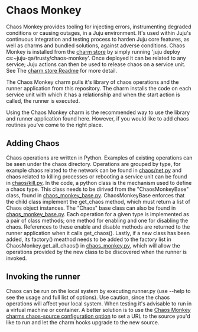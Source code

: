 # Chaos Monkey

Chaos Monkey provides tooling for injecting errors, instrumenting degraded conditions or causing outages, in a Juju environment. It's used within Juju's continuous integration and testing process to harden Juju core features, as well as charms and bundled solutions, against adverse conditions. Chaos Monkey is installed from the [charm store](https://jujucharms.com/u/juju-qa/chaos-monkey) by simply running 'juju deploy cs:~juju-qa/trusty/chaos-monkey'. Once deployed it can be related to any service; Juju actions can then be used to release chaos on a service unit. See The [charm store Readme](https://jujucharms.com/u/juju-qa/chaos-monkey) for more detail.

The Chaos Monkey charm pulls it's library of chaos operations and the runner application from this repository. The charm installs the code on each service unit with which it has a relationship and when the start action is called, the runner is executed.

Using the Chaos Monkey charm is the recommended way to use the library and runner application found here. However, if you would like to add chaos routines you've come to the right place.

## Adding Chaos

Chaos operations are written in Python. Examples of existing operations can be seen under the chaos directory. Operations are grouped by type, for example chaos related to the network can be found in [chaos/net.py](https://github.com/juju/chaos-monkey/blob/master/chaos/net.py) and chaos related to killing processes or rebooting a service unit can be found in [chaos/kill.py](https://github.com/juju/chaos-monkey/blob/master/chaos/kill.py). In the code, a python class is the mechanism used to define a chaos type. This class needs to be dirived from the "ChaosMonkeyBase" class, found in [chaos_monkey_base.py](https://github.com/juju/chaos-monkey/blob/master/chaos_monkey_base.py). ChaosMonkeyBase enforces that the child class implement the get_chaos method, which must return a list of Chaos object instances. The "Chaos" base class can also be found in [chaos_monkey_base.py](https://github.com/juju/chaos-monkey/blob/master/chaos_monkey_base.py). Each operation for a given type is implemented as a pair of class methods; one method for enabling and one for disabling the chaos. References to these enable and disable methods are returned to the runner application when it calls get_chaos().
Lastly, if a new class has been added, its factory() meathod needs to be added to the factory list in ChaosMonkey.get_all_chaos() in [chaos_monkey.py](https://github.com/juju/chaos-monkey/blob/master/chaos_monkey.py), which will allow the operations provided by the new class to be discovered when the runner is invoked.

## Invoking the runner

Chaos can be run on the local system by executing runner.py (use --help to see the usage and full list of options). Use caution, since the chaos operations will affect your local system. When testing it's advisable to run in a virtual machine or container. A better solution is to use the [Chaos Monkey charms chaos-source configuration option](https://jujucharms.com/u/juju-qa/chaos-monkey#charm-config-chaos-source) to set a URL to the source you'd like to run and let the charm hooks upgrade to the new source.
